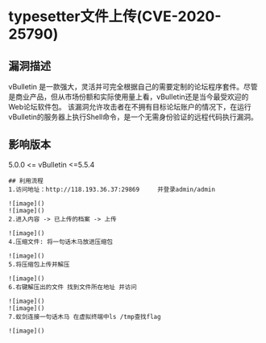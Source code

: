 # typesetter文件上传(CVE-2020-25790)
## 漏洞描述
vBulletin 是一款强大，灵活并可完全根据自己的需要定制的论坛程序套件。尽管是商业产品，但从市场份额和实际使用量上看，vBulletin还是当今最受欢迎的Web论坛软件包。 该漏洞允许攻击者在不拥有目标论坛账户的情况下，在运行vBulletin的服务器上执行Shell命令，是一个无需身份验证的远程代码执行漏洞。

## 影响版本
5.0.0 <= vBulletin <=5.5.4

```
## 利用流程
1.访问地址：http://118.193.36.37:29869     并登录admin/admin

![image]()
![image]()
2.进入内容 -> 已上传的档案 -> 上传

![image]()
4.压缩文件: 将一句话木马放进压缩包

![image]()
5.将压缩包上传并解压

![image]()
6.右键解压出的文件 找到文件所在地址 并访问

![image]()
![image]()
7.蚁剑连接一句话木马 在虚拟终端中ls /tmp查找flag

![image]()
